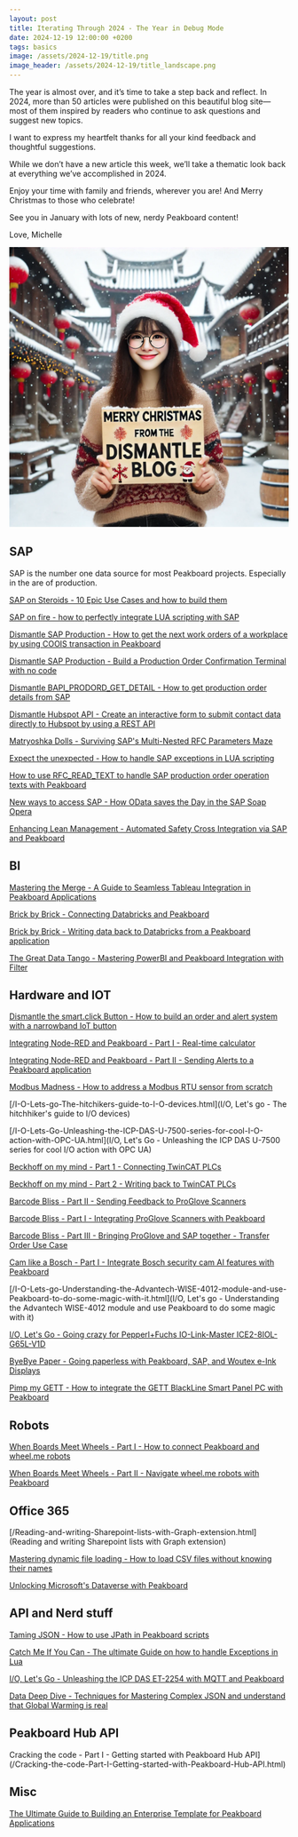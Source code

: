 ```yaml
---
layout: post
title: Iterating Through 2024 - The Year in Debug Mode
date: 2024-12-19 12:00:00 +0200
tags: basics
image: /assets/2024-12-19/title.png
image_header: /assets/2024-12-19/title_landscape.png
---
```

The year is almost over, and it’s time to take a step back and reflect. In 2024, more than 50 articles were published on this beautiful blog site—most of them inspired by readers who continue to ask questions and suggest new topics.

I want to express my heartfelt thanks for all your kind feedback and thoughtful suggestions.

While we don’t have a new article this week, we’ll take a thematic look back at everything we’ve accomplished in 2024.

Enjoy your time with family and friends, wherever you are! And Merry Christmas to those who celebrate!

See you in January with lots of new, nerdy Peakboard content!

Love,
Michelle

![image](/assets/2024-12-19/title.png)

## SAP

SAP is the number one data source for most Peakboard projects. Especially in the are of production.

[SAP on Steroids - 10 Epic Use Cases and how to build them](/SAP-on-Steroids-10-Epic-Use-Case-and-how-to-do-it.html)

[SAP on fire - how to perfectly integrate LUA scripting with SAP](/SAP-on-fire-how-to-perfectly-integrate-LUA-scripting-with-SAP.html)

[Dismantle SAP Production - How to get the next work orders of a workplace by using COOIS transaction in Peakboard](/Dismantle-SAP-Production-How-to-get-the-next-work-orders-of-a-workplace-by-using-COOIS-transaction-in-Peakboard.html)

[Dismantle SAP Production - Build a Production Order Confirmation Terminal with no code](/SAP-Production-Build-a-Production-Order-Confirmation-Terminal-with-no-code.html)

[Dismantle BAPI_PRODORD_GET_DETAIL - How to get production order details from SAP](/Dismantle-BAPI_PRODORD_GET_DETAIL-How-to-get-production-order-details-from-SAP.html)

[Dismantle Hubspot API - Create an interactive form to submit contact data directly to Hubspot by using a REST API](/Dismantle-Hubspot-API-Create-an-interactive-form-to-submit-contact-data-directly-to-Hubspot-by-using-REST-API.html)

[Matryoshka Dolls - Surviving SAP's Multi-Nested RFC Parameters Maze](/Matryoshka-Dolls-Surviving-SAPs-Multi-Nested-Parameters-Maze.html)

[Expect the unexpected - How to handle SAP exceptions in LUA scripting](/Expect-the-unexpected-How-to-handle-SAP-exceptions-in-LUA-scripting.html)

[How to use RFC_READ_TEXT to handle SAP production order operation texts with Peakboard](/How-to-use-RFC_READ_TEXT-to-handle-SAP-production-order-operation-texts-with-Peakboard.html)

[New ways to access SAP - How OData saves the Day in the SAP Soap Opera](/New-ways-to-access-SAP-How-OData-saves-the-Day-in-the-SAP-Soap-Opera.html)

[Enhancing Lean Management - Automated Safety Cross Integration via SAP and Peakboard](/Enhancing-Lean-Management-Automated-Safety-Cross-Integration-via-SAP-and-Peakboard.html)

## BI

[Mastering the Merge - A Guide to Seamless Tableau Integration in Peakboard Applications](/Mastering-the-Merge-A-Guide-to-Seamless-Tableau-Integration-in-Peakboard-Applications.html)

[Brick by Brick - Connecting Databricks and Peakboard](/Brick-by-Brick-Connecting-Databricks-and-Peakboard.html)

[Brick by Brick - Writing data back to Databricks from a Peakboard application](/Brick-by-Brick-Writing-data-back-to-Databricks-from-a-Peakboard-application.html)

[The Great Data Tango - Mastering PowerBI and Peakboard Integration with Filter](/The-Great-Data-Tango-Mastering-PowerBI-and-Peakboard-Integration-with-Filter.html)


## Hardware and IOT

[Dismantle the smart.click Button - How to build an order and alert system with a narrowband IoT button](/Dismantle-the-smart.click-button-How-to-build-an-order-and-alert-system-with-a-narrowband-IoT-button.html)

[Integrating Node-RED and Peakboard - Part I - Real-time calculator](/Integrating-Node-RED-and-Peakboard-Part-I-Real-time-calculator.html)

[Integrating Node-RED and Peakboard - Part II - Sending Alerts to a Peakboard application](/Integrating-Node-RED-and-Peakboard-Part-II-Sending-Alerts-to-an-Peakboard-application.html)

[Modbus Madness - How to address a Modbus RTU sensor from scratch](/Modbus-Madness-How-to-address-a-modbus-RTU-sensor-from-scratch.html)

[/I-O-Lets-go-The-hitchikers-guide-to-I-O-devices.html](I/O, Let's go - The hitchhiker's guide to I/O devices)

[/I-O-Lets-Go-Unleashing-the-ICP-DAS-U-7500-series-for-cool-I-O-action-with-OPC-UA.html](I/O, Let's Go - Unleashing the ICP DAS U-7500 series for cool I/O action with OPC UA)

[Beckhoff on my mind - Part 1 - Connecting TwinCAT PLCs](/Beckhoff-on-my-mind-Part-1-Connecting-Twincat-PLCs.html)

[Beckhoff on my mind - Part 2 - Writing back to TwinCAT PLCs](/Beckhoff-on-my-mind-Part-2-Writing-back-to-Twincat-PLCs.html)

[Barcode Bliss - Part II - Sending Feedback to ProGlove Scanners](/Barcode-Bliss-Part-II-Sending-Feedback-to-ProGlove-Scanners.html)

[Barcode Bliss - Part I - Integrating ProGlove Scanners with Peakboard](/Barcode-Bliss-Part-I-Integrating-ProGlove-Scanners-with-Peakboard.html)

[Barcode Bliss - Part III - Bringing ProGlove and SAP together - Transfer Order Use Case](/Barcode-Bliss-Part-III-Bringing-ProGlove-and-SAP-together-Transfer-Order-Use-Case.html)

[Cam like a Bosch - Part I - Integrate Bosch security cam AI features with Peakboard](/Cam-like-a-Bosch-Part-I-Integrate-Bosch-security-cam-AI-features-with-Peakboard.html)

[/I-O-Lets-go-Understanding-the-Advantech-WISE-4012-module-and-use-Peakboard-to-do-some-magic-with-it.html](I/O, Let's go - Understanding the Advantech WISE-4012 module and use Peakboard to do some magic with it)

[I/O, Let's Go - Going crazy for Pepperl+Fuchs IO-Link-Master ICE2-8IOL-G65L-V1D](/I-O-Lets-Go-Going-crazy-for-Pepperl-Fuchs-IO-Link-Master-ICE2-8IOL-G65L-V1D.html)

[ByeBye Paper - Going paperless with Peakboard, SAP, and Woutex e-Ink Displays](/ByeBye-Paper-Going-paperless-with-Peakboard-and-Woutex-e-Ink-Displays.html)

[Pimp my GETT - How to integrate the GETT BlackLine Smart Panel PC with Peakboard](/Pimp-my-GETT-How-to-integrate-the-GETT-Blackline-Smart-Panel-PC-with-Peakboard.html)

## Robots

[When Boards Meet Wheels - Part I - How to connect Peakboard and wheel.me robots](/When-Boards-Meet-Wheels-Part-I-How-to-connect-Peakboard-and-wheel.me-robots.html)

[When Boards Meet Wheels - Part II - Navigate wheel.me robots with Peakboard](/When-Boards-Meet-Wheels-Part-II-Navigate-wheel.me-robots-with-Peaboard.html)

## Office 365

[/Reading-and-writing-Sharepoint-lists-with-Graph-extension.html](Reading and writing Sharepoint lists with Graph extension)

[Mastering dynamic file loading - How to load CSV files without knowing their names](/Mastering-dynamic-file-loading-How-to-load-CSV-files-without-knowing-their-name.html)

[Unlocking Microsoft's Dataverse with Peakboard](/Unlocking-Microsofts-Dataverse-with-Peakboard.html)

## API and Nerd stuff

[Taming JSON - How to use JPath in Peakboard scripts](/Taming-the-wild-JSon-How-to-use-JPath-in-Peakboard-scripts.html)

[Catch Me If You Can - The ultimate Guide on how to handle Exceptions in Lua](/Catch-Me-If-You-Can-The-ultimate-Guide-on-how-to-handle-Exceptions-in-LUA.html)

[I/O, Let's Go - Unleashing the ICP DAS ET-2254 with MQTT and Peakboard](/I-O-Lets-Go-Unleashing-the-ICP-DAS-ET-2254-with-MQTT-and-Peakboard.html)

[Data Deep Dive - Techniques for Mastering Complex JSON and understand that Global Warming is real](/Data-Deep-Dive-Techniques-for-Mastering-Complex-JSON-and-understand-that-Global-Warming-is-real.html)

## Peakboard Hub API

Cracking the code - Part I - Getting started with Peakboard Hub API](/Cracking-the-code-Part-I-Getting-started-with-Peakboard-Hub-API.html)

## Misc

[The Ultimate Guide to Building an Enterprise Template for Peakboard Applications](/The-Ultimate-Guide-to-build-Enterprise-Templates-for-Peakboard-applications.html)

